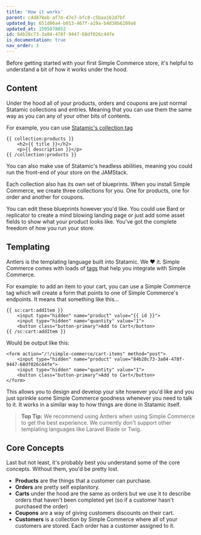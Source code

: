 ```yaml
---
title: 'How it works'
parent: c4d878eb-af7d-47e7-bfc8-c5baa162d7bf
updated_by: 651d06a4-b013-467f-a19a-b4d38b6209a6
updated_at: 1595078052
id: 84b28c73-3a04-478f-9447-68df026c44fe
is_documentation: true
nav_order: 3
---
```


Before getting started with your first Simple Commerce store, it's helpful to understand a bit of how it works under the hood.

## Content
Under the hood all of your products, orders and coupons are just normal Statamic collections and entries. Meaning that you can use them the same way as you can any of your other bits of contents.

For example, you can use [Statamic's collection tag](https://statamic.dev/tags/collection)

```
{{ collection:products }}
	<h2>{{ title }}</h2>
    <p>{{ description }}</p>
{{ /collection:products }}
```

You can also make use of Statamic's headless abilities, meaning you could run the front-end of your store on the JAMStack.

Each collection also has its own set of blueprints. When you install Simple Commerce, we create three collections for you. One for products, one for order and another for coupons.

You can edit these blueprints however you'd like. You could use Bard or replicator to create a mind blowing landing page or just add some asset fields to show what your product looks like. You've got the complete freedom of how you run your store.

## Templating
Antlers is the templating language built into Statamic. We ❤️ it. Simple Commerce comes with loads of [tags](/simple-commerce/tags) that help you integrate with Simple Commerce.

For example: to add an item to your cart, you can use a Simple Commerce tag which will create a form that points to one of Simple Commerce's endpoints. It means that something like this...

```
{{ sc:cart:addItem }}
    <input type="hidden" name="product" value="{{ id }}">
    <input type="hidden" name="quantity" value="1">
    <button class="button-primary">Add to Cart</button>
{{ /sc:cart:addItem }}
```

Would be output like this:

```
<form action="/!/simple-commerce/cart-items" method="post">
    <input type="hidden" name="product" value="84b28c73-3a04-478f-9447-68df026c44fe">
    <input type="hidden" name="quantity" value="1">
    <button class="button-primary">Add to Cart</button>
</form>
```

This allows you to design and develop your site however you'd like and you just sprinkle some Simple Commerce goodness whenever you need to talk to it. It works in a similar way to how things are done in Statamic itself.

> **Top Tip:** We recommend using Antlers when using Simple Commerce to get the best experience. We currently don't support other templating languages like Laravel Blade or Twig.

## Core Concepts
Last but not least, it's probably best you understand some of the core concepts. Without them, you'd be pretty lost.

* **Products** are the things that a customer can purchase. 
* **Orders** are pretty self explanitory. 
* **Carts** under the hood are the same as orders but we use it to describe orders that haven't been completed yet (so if a customer hasn't purchased the order)
* **Coupons** are a way of giving customers discounts on their cart. 
* **Customers** is a collection by Simple Commerce where all of your customers are stored. Each order has a customer assigned to it.